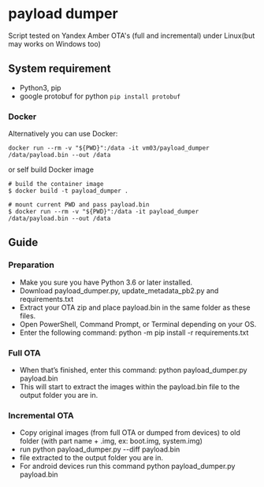 # payload dumper
Script tested on Yandex Amber OTA's (full and incremental) under Linux(but may works on Windows too)

## System requirement

- Python3, pip
- google protobuf for python `pip install protobuf`

### Docker

Alternatively you can use Docker:
```
docker run --rm -v "${PWD}":/data -it vm03/payload_dumper /data/payload.bin --out /data
```
or self build Docker image 
```
# build the container image
$ docker build -t payload_dumper .

# mount current PWD and pass payload.bin
$ docker run --rm -v "${PWD}":/data -it payload_dumper /data/payload.bin --out /data

```

## Guide

### Preparation
- Make you sure you have Python 3.6 or later installed.
- Download payload_dumper.py, update_metadata_pb2.py and requirements.txt
- Extract your OTA zip and place payload.bin in the same folder as these files.
- Open PowerShell, Command Prompt, or Terminal depending on your OS.
- Enter the following command: python -m pip install -r requirements.txt

### Full OTA

- When that’s finished, enter this command: python payload_dumper.py payload.bin
- This will start to extract the images within the payload.bin file to the output folder you are in.

### Incremental OTA

- Copy original images (from full OTA or dumped from devices) to old folder (with part name + .img, ex: boot.img, system.img)
- run python payload_dumper.py --diff payload.bin
- file extracted to the output folder you are in.
- For android devices run this command python payload_dumper.py payload.bin
